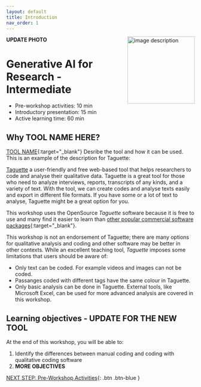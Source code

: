 ```yaml
---
layout: default
title: Introduction 
nav_order: 1
---
```

**UPDATE PHOTO**
<img src="images/WORKSHOP-LOGO-HERE.png" style="float:right;width:180px;" alt="image description">

# Generative AI for Research - Intermediate

- Pre-workshop activities: 10 min 
- Introductory presentation: 15 min
- Active learning time: 60 min

## Why TOOL NAME HERE? 

[TOOL NAME](https://TOOL-URL-HERE.org/){:target="_blank"} Desribe the tool and how it can be used. This is an example of the description for Taguette:

[Taguette](https://taguette.org/) a user-friendly and free web-based tool that helps researchers to code and analyse their qualitative data. Taguette is a great tool for those who need to analyze interviews, reports, transcripts of any kinds, and a variety of text. With the tool, we can create codes and analyse texts easily and export in different file formats. If you have some or a lot of text to analyse, Taguette might be a great option for you.

This workshop uses the OpenSource _Taguette_ software because it is free to use and many find it easier to learn than [other popular commercial software packages](https://en.wikipedia.org/wiki/Computer-assisted_qualitative_data_analysis_software){:target="_blank"}. 

This workshop is not an endorsement of Taguette; there are many options for qualitative analysis and coding and other software may be better in other contexts. While an excellent teaching tool, _Taguette_ imposes some limitations that users should be aware of:

- Only text can be coded. For example videos and images can not be coded.
- Passanges coded with different tags have the same colour in Taguette. 
- Only basic analysis can be done in Taguette. External tools, like Microsoft Excel, can be used for more advanced analysis are covered in this workshop.

## Learning objectives - UPDATE FOR THE NEW TOOL

At the end of this workshop, you will be able to:

1. Identify the differences between manual coding and coding with qualitative coding software
2. **MORE OBJECTIVES**
 
[NEXT STEP: Pre-Workshop Activities](pre-workshop.html){: .btn .btn-blue }
